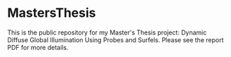 # MastersThesis
This is the public repository for my Master's Thesis project: Dynamic Diffuse Global Illumination Using Probes and Surfels. Please see the report PDF for more details.
